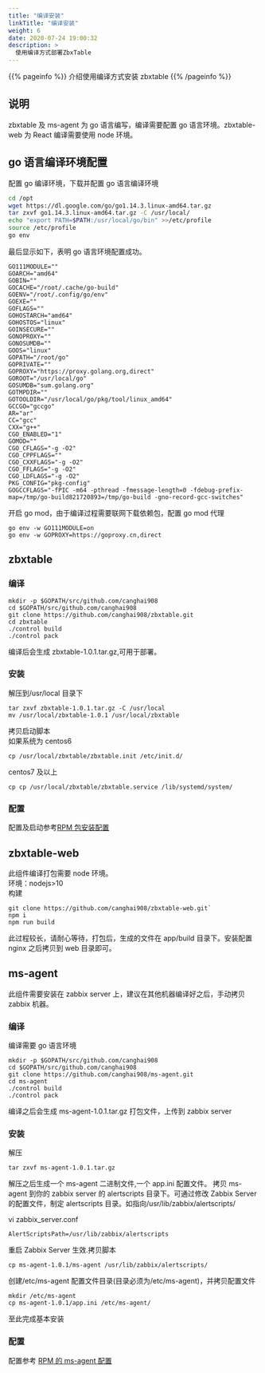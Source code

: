 ```yaml
---
title: "编译安装"
linkTitle: "编译安装"
weight: 6
date: 2020-07-24 19:00:32
description: >
  使用编译方式部署ZbxTable
---
```


{{% pageinfo %}}
介绍使用编译方式安装 zbxtable
{{% /pageinfo %}}

## 说明

zbxtable 及 ms-agent 为 go 语言编写，编译需要配置 go 语言环境。zbxtable-web 为 React 编译需要使用 node 环境。

## go 语言编译环境配置

配置 go 编译环境，下载并配置 go 语言编译环境

```bash
cd /opt
wget https://dl.google.com/go/go1.14.3.linux-amd64.tar.gz
tar zxvf go1.14.3.linux-amd64.tar.gz -C /usr/local/
echo "export PATH=$PATH:/usr/local/go/bin" >>/etc/profile
source /etc/profile
go env
```

最后显示如下，表明 go 语言环境配置成功。

```
GO111MODULE=""
GOARCH="amd64"
GOBIN=""
GOCACHE="/root/.cache/go-build"
GOENV="/root/.config/go/env"
GOEXE=""
GOFLAGS=""
GOHOSTARCH="amd64"
GOHOSTOS="linux"
GOINSECURE=""
GONOPROXY=""
GONOSUMDB=""
GOOS="linux"
GOPATH="/root/go"
GOPRIVATE=""
GOPROXY="https://proxy.golang.org,direct"
GOROOT="/usr/local/go"
GOSUMDB="sum.golang.org"
GOTMPDIR=""
GOTOOLDIR="/usr/local/go/pkg/tool/linux_amd64"
GCCGO="gccgo"
AR="ar"
CC="gcc"
CXX="g++"
CGO_ENABLED="1"
GOMOD=""
CGO_CFLAGS="-g -O2"
CGO_CPPFLAGS=""
CGO_CXXFLAGS="-g -O2"
CGO_FFLAGS="-g -O2"
CGO_LDFLAGS="-g -O2"
PKG_CONFIG="pkg-config"
GOGCCFLAGS="-fPIC -m64 -pthread -fmessage-length=0 -fdebug-prefix-map=/tmp/go-build821720893=/tmp/go-build -gno-record-gcc-switches"
```

开启 go mod，由于编译过程需要联网下载依赖包，配置 go mod 代理

```
go env -w GO111MODULE=on
go env -w GOPROXY=https://goproxy.cn,direct
```

## zbxtable

### 编译

```
mkdir -p $GOPATH/src/github.com/canghai908
cd $GOPATH/src/github.com/canghai908
git clone https://github.com/canghai908/zbxtable.git
cd zbxtable
./control build
./control pack
```

编译后会生成 zbxtable-1.0.1.tar.gz,可用于部署。

### 安装

解压到/usr/local 目录下

```
tar zxvf zbxtable-1.0.1.tar.gz -C /usr/local
mv /usr/local/zbxtable-1.0.1 /usr/local/zbxtable
```

拷贝启动脚本  
如果系统为 centos6

```
cp /usr/local/zbxtable/zbxtable.init /etc/init.d/
```

centos7 及以上

```
cp cp /usr/local/zbxtable/zbxtable.service /lib/systemd/system/
```

### 配置

配置及启动参考[RPM 包安装配置](/docs/install/rpm/#zbxtable-配置)

## zbxtable-web

此组件编译打包需要 node 环境。  
环境：nodejs>10  
构建

```
git clone https://github.com/canghai908/zbxtable-web.git`
npm i
npm run build
```

此过程较长，请耐心等待，打包后，生成的文件在 app/build 目录下。安装配置 nginx 之后拷贝到 web 目录即可。

## ms-agent

此组件需要安装在 zabbix server 上，建议在其他机器编译好之后，手动拷贝 zabbix 机器。

### 编译

编译需要 go 语言环境

```
mkdir -p $GOPATH/src/github.com/canghai908
cd $GOPATH/src/github.com/canghai908
git clone https://github.com/canghai908/ms-agent.git
cd ms-agent
./control build
./control pack
```

编译之后会生成 ms-agent-1.0.1.tar.gz 打包文件，上传到 zabbix server

### 安装

解压

```
tar zxvf ms-agent-1.0.1.tar.gz
```

解压之后生成一个 ms-agent 二进制文件,一个 app.ini 配置文件。
拷贝 ms-agent 到你的 zabbix server 的 alertscripts 目录下。可通过修改 Zabbix Server 的配置文件，制定 alertscripts 目录。如指向/usr/lib/zabbix/alertscripts/

vi zabbix_server.conf

```
AlertScriptsPath=/usr/lib/zabbix/alertscripts
```

重启 Zabbix Server 生效.拷贝脚本

```
cp ms-agent-1.0.1/ms-agent /usr/lib/zabbix/alertscripts/
```

创建/etc/ms-agent 配置文件目录(目录必须为/etc/ms-agent)，并拷贝配置文件

```
mkdir /etc/ms-agent
cp ms-agent-1.0.1/app.ini /etc/ms-agent/
```

至此完成基本安装

### 配置

配置参考 [RPM 的 ms-agent 配置](/docs/install/rpm/#ms-agent-配置)
